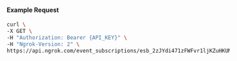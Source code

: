 <!-- Code generated for API Clients. DO NOT EDIT. -->

#### Example Request

```bash
curl \
-X GET \
-H "Authorization: Bearer {API_KEY}" \
-H "Ngrok-Version: 2" \
https://api.ngrok.com/event_subscriptions/esb_2zJYdi471zFWFvr1ljKZuHKUMvK/sources/ip_policy_updated.v0
```

